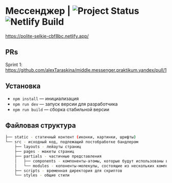 # Мессенджер | ![Project Status](https://img.shields.io/badge/status-development-green) ![Netlify Build](https://img.shields.io/netlify/10e7e0c9-8fed-461c-8611-6a04f963867a)

https://polite-selkie-cbf8bc.netlify.app/

## PRs

Sprint 1: https://github.com/alexTaraskina/middle.messenger.praktikum.yandex/pull/1

## Установка

- `npm install` — инициализация
- `npm run dev` — запуск версии для разработчика
- `npm run build` — сборка стабильной версии

## Файловая структура 
    
```bash
├── static - статичный контент (иконки, картинки, шрифты)
└── src - исходный код, подлежащий постобработке бандлером
    ├── layouts - лейауты страниц
    ├── pages - макеты страниц
    ├── partials - частичные представления
    │   ├── components - компоненты-атомы, которые будут использованы в двух и более модулях
    │   └── modules - копоненты-молекулы, состоящие из нескольких компонентов-автомов
    ├── scripts - временная директория для скриптов  
    └── styles - общие стили
```
